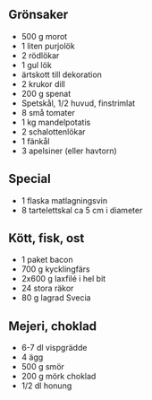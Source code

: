 Grönsaker
---------

-	500 g morot
-	1 liten purjolök
-	2 rödlökar
-	1 gul lök
-	ärtskott till dekoration
-	2 krukor dill
-	200 g spenat
-	Spetskål, 1/2 huvud, finstrimlat
-	8 små tomater
-	1 kg mandelpotatis
-	2 schalottenlökar
-	1 fänkål
-	3 apelsiner (eller havtorn)

Special
-------

-	1 flaska matlagningsvin
-	8 tartelettskal ca 5 cm i diameter

Kött, fisk, ost
---------------

-	1 paket bacon
-	700 g kycklingfärs
-	2x600 g laxfilé i hel bit
-	24 stora räkor
-	80 g lagrad Svecia

Mejeri, choklad
---------------

-	6-7 dl vispgrädde
-	4 ägg
-	500 g smör
-	200 g mörk choklad
-	1/2 dl honung
